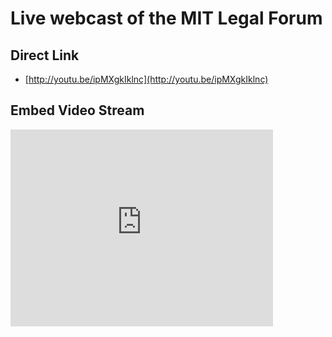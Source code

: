 # Live webcast of the MIT Legal Forum

## Direct Link

* [http://youtu.be/ipMXgkIklnc](http://youtu.be/ipMXgkIklnc)

## Embed Video Stream

<iframe width="420" height="315" src="http://www.youtube.com/embed/ipMXgkIklnc" frameborder="0" allowfullscreen></iframe>
